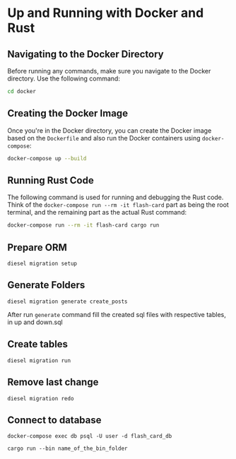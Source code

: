 # Up and Running with Docker and Rust

## Navigating to the Docker Directory

Before running any commands, make sure you navigate to the Docker directory. Use the following command:

```bash
cd docker
```

## Creating the Docker Image

Once you're in the Docker directory, you can create the Docker image based on the `Dockerfile` and also run the Docker containers using `docker-compose`:

```bash
docker-compose up --build
```

## Running Rust Code

The following command is used for running and debugging the Rust code. Think of the `docker-compose run --rm -it flash-card` part as being the root terminal, and the remaining part as the actual Rust command:

```bash
docker-compose run --rm -it flash-card cargo run
```

## Prepare ORM
```
diesel migration setup
```

## Generate Folders
```
diesel migration generate create_posts
```
After run `generate` command fill the created sql files with respective tables, in up and down.sql

## Create tables
```
diesel migration run
```

## Remove last change
```
diesel migration redo
```

## Connect to database
```
docker-compose exec db psql -U user -d flash_card_db
```

```
cargo run --bin name_of_the_bin_folder
```